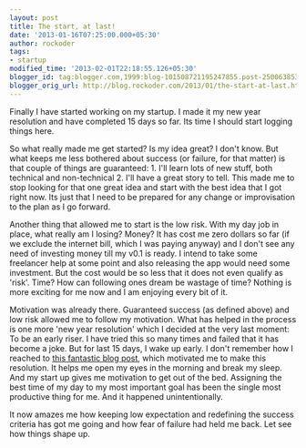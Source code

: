 ```yaml
---
layout: post
title: The start, at last!
date: '2013-01-16T07:25:00.000+05:30'
author: rockoder
tags:
- startup
modified_time: '2013-02-01T22:18:55.126+05:30'
blogger_id: tag:blogger.com,1999:blog-101508721195247855.post-2500638530659180831
blogger_orig_url: http://blog.rockoder.com/2013/01/the-start-at-last.html
---
```


Finally I have started working on my startup. I made it my new year resolution and have completed 15 days so far. Its time I should start logging things here.  

So what really made me get started? Is my idea great? I don't know. But what keeps me less bothered about success (or failure, for that matter) is that couple of things are guaranteed: 1. I'll learn lots of new stuff, both technical and non-technical 2. I'll have a great story to tell. This made me to stop looking for that one great idea and start with the best idea that I got right now. Its just that I need to be prepared for any change or improvisation to the plan as I go forward.  

Another thing that allowed me to start is the low risk. With my day job in place, what really am I losing? Money? It has cost me zero dollars so far (if we exclude the internet bill, which I was paying anyway) and I don't see any need of investing money till my v0.1 is ready. I intend to take some freelancer help at some point and also releasing the app would need some investment. But the cost would be so less that it does not even qualify as 'risk'. Time? How can following ones dream be wastage of time? Nothing is more exciting for me now and I am enjoying every bit of it.  

Motivation was already there. Guaranteed success (as defined above) and low risk allowed me to follow my motivation. What has helped in the process is one more 'new year resolution' which I decided at the very last moment: To be an early riser. I have tried this so many times and failed that it has become a joke. But for last 15 days, I wake up early. I don't remember how I reached to [this fantastic blog post](http://www.stevepavlina.com/blog/2005/05/how-to-become-an-early-riser), which motivated me to make this resolution. It helps me open my eyes in the morning and break my sleep. And my start up gives me motivation to get out of the bed. Assigning the best time of my day to my most important goal has been the single most productive thing for me. And it happened unintentionally.  

It now amazes me how keeping low expectation and redefining the success criteria has got me going and how fear of failure had held me back. Let see how things shape up.
